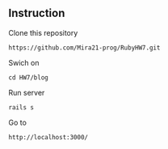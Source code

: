 Instruction
-
Clone this repository
```
https://github.com/Mira21-prog/RubyHW7.git
```
Swich on
```
cd HW7/blog
```
Run server
```
rails s
```
Go to
```
http://localhost:3000/
```